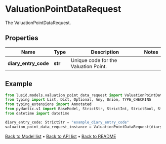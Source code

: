 # ValuationPointDataRequest

The ValuationPointDataRequest.
## Properties
Name | Type | Description | Notes
------------ | ------------- | ------------- | -------------
**diary_entry_code** | **str** | Unique code for the Valuation Point. | 
## Example

```python
from lusid.models.valuation_point_data_request import ValuationPointDataRequest
from typing import List, Dict, Optional, Any, Union, TYPE_CHECKING
from typing_extensions import Annotated
from pydantic.v1 import BaseModel, StrictStr, StrictInt, StrictBool, StrictFloat, StrictBytes, Field, validator, ValidationError, conlist, constr
from datetime import datetime

diary_entry_code: StrictStr = "example_diary_entry_code"
valuation_point_data_request_instance = ValuationPointDataRequest(diary_entry_code=diary_entry_code)

```

[Back to Model list](../README.md#documentation-for-models) &#8226; [Back to API list](../README.md#documentation-for-api-endpoints) &#8226; [Back to README](../README.md)

